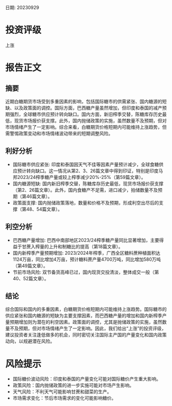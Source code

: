 
日期: 20230929

# 投资评级

上涨

# 报告正文

## 摘要

近期白糖期货市场受到多重因素的影响，包括国际糖市的供需紧张、国内糖源的短缺、以及政策面的调控。国际方面，巴西糖产量虽然增加，但印度和泰国的减产预期强烈，全球糖市供应预计转向缺口。国内方面，新旧榨季交替，陈糖库存历史最低，现货市场报价获支撑。此外，国内抛储政策的实施，虽然数量不及预期，但对市场情绪产生了一定影响。综合来看，白糖期货价格短期内可能维持上涨趋势，但需警惕政策变动和市场情绪波动带来的短期调整风险。

## 利好分析

* 国际糖市供应紧张: 印度和泰国因天气不佳等因素产量预计减少，全球食糖供应预计转向缺口。这一情况从第2、3、26篇文章中得到印证，特别是印度马邦2023/24榨季糖产量或较上榨季减少20%-25%（第59篇文章）。
* 国内糖源短缺: 国内新旧榨季交替，陈糖库存历史最低，现货市场报价获支撑（第2、26篇文章）。此外，国内食糖产不足需，进口减少，拍储数量不及预期（第46篇文章）。
* 政策面支撑: 国内抛储政策落地，数量和价格不及预期，形成利空出尽后的支撑（第48、54篇文章）。

## 利空分析

* 巴西糖产量增加: 巴西中南部地区2023/24榨季糖产量同比显著增加，主要得益于甘蔗入榨量的上升和制糖比的提高（第18篇文章）。
* 国内新榨季产量预期增加: 2023/2024年榨季，广西全区糖料蔗种植面积达1124万亩，同比增加4万亩，预计糖料蔗产量4700万吨，同比增加580万吨（第49篇文章）。
* 节前市场风险: 双节备货高峰已过，国内现货交投清淡，整体成交一般（第40、52篇文章）。

## 结论

综合国际和国内的多重因素，白糖期货价格短期内可能维持上涨趋势。国际糖市的供应紧张和国内糖源的短缺为主要支撑因素，而巴西糖产量的增加和国内新榨季产量预期增加则为潜在的利空因素。政策面的调控，尤其是抛储政策的实施，虽然数量不及预期，但对市场情绪产生了一定影响。因此，我们给出“上涨”的投资评级，建议投资者关注逢低做多的机会，同时密切关注国际主产国的产量变化和国内政策动向，以规避潜在风险。

# 风险提示

* 国际糖价波动风险：印度和泰国的产量变化可能对国际糖价产生重大影响。
* 政策风险：国内抛储政策的进一步实施可能对市场产生影响。
* 天气风险：不利天气可能影响甘蔗和甜菜的生产。
* 市场需求变化：节后市场需求的变化可能影响糖价。
